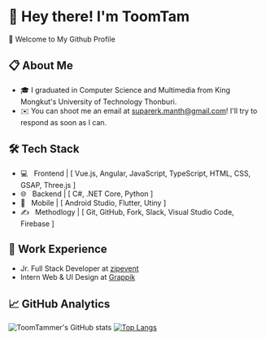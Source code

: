 # :wave: Hey there! I'm ToomTam
:sunflower: Welcome to My Github Profile
## :clipboard:  About Me
- :mortar_board: I graduated in Computer Science and Multimedia from King Mongkut's University of Technology Thonburi.
- :envelope: You can shoot me an email at suparerk.manth@gmail.com! I'll try to respond as soon as I can.
## 🛠  Tech Stack
- 💻 &nbsp; Frontend |
[ Vue.js, Angular, JavaScript, TypeScript, HTML, CSS, GSAP, Three.js ]
- 🌐 &nbsp; Backend |
[ C#, .NET Core, Python ]
- 🔭 &nbsp; Mobile |
[ Android Studio, Flutter, Utiny ]
- ✍️ &nbsp; Methodlogy |
[ Git, GitHub, Fork, Slack, Visual Studio Code, Firebase ]
## :briefcase: Work Experience
- Jr. Full Stack Developer at [zipevent](zipevent)
- Intern Web & UI Design at [Grappik](Grappik)
## :chart_with_upwards_trend: GitHub Analytics
![ToomTammer's GitHub stats](https://github-readme-stats.vercel.app/api?username=ToomTammer&count_private=&show_icons=true&theme=radical)
[![Top Langs](https://github-readme-stats.vercel.app/api/top-langs/?username=ToomTammer&layout=compact&theme=radical)](https://github.com/ToomTammer/github-readme-stats)
